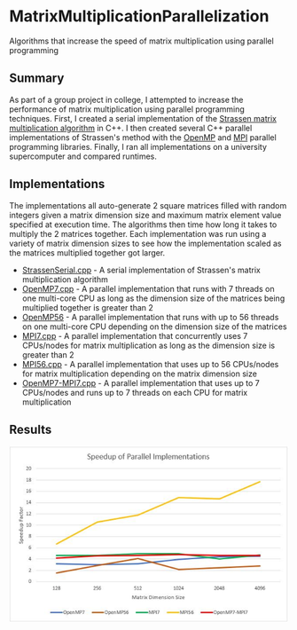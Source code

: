 # MatrixMultiplicationParallelization
Algorithms that increase the speed of matrix multiplication using parallel programming

## Summary
As part of a group project in college,  I attempted to increase the performance of matrix multiplication using parallel programming techniques. First, I created a serial implementation of the [Strassen matrix multiplication algorithm](https://iq.opengenus.org/strassens-matrix-multiplication-algorithm/) in C++. I then created several C++ parallel implementations of Strassen's method with the [OpenMP](https://en.wikipedia.org/wiki/OpenMP) and [MPI](https://en.wikipedia.org/wiki/Message_Passing_Interface) parallel programming libraries. Finally, I ran all implementations on a university supercomputer and compared runtimes.

## Implementations
The implementations all auto-generate 2 square matrices filled with random integers given a matrix dimension size and maximum matrix element value specified at execution time. The algorithms then time how long it takes to multiply the 2 matrices together. Each implementation was run using a variety of matrix dimension sizes to see how the implementation scaled as the matrices multiplied together got larger.

* [StrassenSerial.cpp](StrassenSerial.cpp) - A serial implementation of Strassen's matrix multiplication algorithm
* [OpenMP7.cpp](OpenMP7.cpp) - A parallel implementation that runs with 7 threads on one multi-core CPU as long as the dimension size of the matrices being multiplied together is greater than 2
* [OpenMP56](OpenMP56.cpp) - A parallel implementation that runs with up to 56 threads on one multi-core CPU depending on the dimension size of the matrices
* [MPI7.cpp](MPI7.cpp) - A parallel implementation that concurrently uses 7 CPUs/nodes for matrix multiplication as long as the dimension size is greater than 2 
* [MPI56.cpp](MPI56.cpp) - A parallel implementation that uses up to 56 CPUs/nodes for matrix multiplication depending on the matrix dimension size
* [OpenMP7-MPI7.cpp](OpenMP7-MPI7.cpp) - A parallel implementation that uses up to 7 CPUs/nodes and runs up to 7 threads on each CPU for matrix multiplication

## Results

<img src="ImplementationSpeedups.JPG" alt="Speedup of Parallel Implementations">
